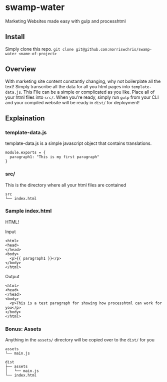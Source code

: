 # swamp-water
Marketing Websites made easy with gulp and processhtml

## Install

Simply clone this repo. `git clone git@github.com:morriswchris/swamp-water <name-of-project>`

## Overview

With marketing site content constantly changing, why not boilerplate all the text! Simply transcribe
all the data for all you html pages into `template-data.js`. This File can be a simple or complicated as you like.
Place all of your html files into `src/`. When you're ready, simply run `gulp` from your CLI and your compiled website will be ready in `dist/` for deployment!

## Explaination

### template-data.js

template-data.js is a simple javascript object that contains translations. 

```
module.exports = {
  paragraph1: "This is my first paragraph"
}
```

### src/

This is the directory where all your html files are contained

```
src
└── index.html
```

### Sample index.html

HTML!

Input 

```
<html>
<head>
</head>
<body>
  <p>{{ paragraph1 }}</p>
</body>
</html>
```

Output

```
<html>
<head>
</head>
<body>
  <p>This is a test paragraph for showing how processhtml can work for you</p>
</body>
</html>
```
### Bonus: Assets

Anything in the `assets/` directory will be copied over to the `dist/` for you

```
assets
└── main.js
```

```
dist
├── assets
│   └── main.js
└── index.html
```

